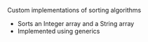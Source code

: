 Custom implementations of sorting algorithms
* Sorts an Integer array and a String array
* Implemented using generics
